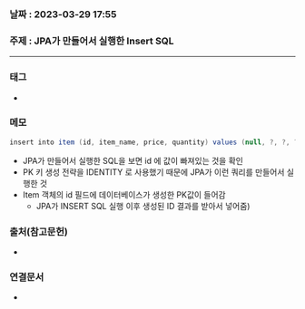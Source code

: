 ### 날짜 : 2023-03-29 17:55
### 주제 : JPA가 만들어서 실행한 Insert SQL
---
### 태그
* 

### 메모
```java
insert into item (id, item_name, price, quantity) values (null, ?, ?, ?) 또는 insert into item (id, item_name, price, quantity) values (default, ?, ?, ?) 또는 insert into item (item_name, price, quantity) values (?, ?, ?)
```
* JPA가 만들어서 실행한 SQL을 보면 id 에 값이 빠져있는 것을 확인
* PK 키 생성 전략을 IDENTITY 로 사용했기 때문에 JPA가 이런 쿼리를 만들어서 실행한 것
* Item 객체의 id 필드에 데이터베이스가 생성한 PK값이 들어감
	* JPA가 INSERT SQL 실행 이후 생성된 ID 결과를 받아서 넣어줌)

### 출처(참고문헌)
-  

### 연결문서
- 